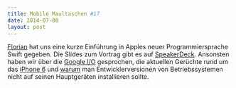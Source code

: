 ```yaml
---
title: Mobile Maultaschen #17
date: 2014-07-08
layout: post
---
```

[Florian](http://florianbuerger.com) hat uns eine kurze Einführung in Apples neuer Programmiersprache Swift gegeben. Die Slides zum Vortrag gibt es auf [SpeakerDeck](https://speakerdeck.com/florianbuerger/swift-intro). Ansonsten haben wir über die [Google I/O](https://www.google.com/events/io) gesprochen, die aktuellen Gerüchte rund um das [iPhone 6](http://www.macrumors.com/roundup/iphone-6/) und [warum](https://twitter.com/ranterle/status/486482987530604544) man Entwicklerversionen von Betriebssystemen nicht auf seinen Hauptgeräten installieren sollte.
